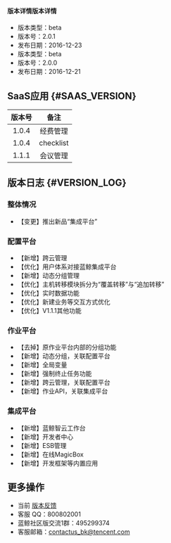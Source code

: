 #### 版本详情版本详情

- 版本类型：beta
- 版本号：2.0.1
- 发布日期：2016-12-23
- 版本类型：beta
- 版本号：2.0.0
- 发布日期：2016-12-21

## SaaS应用 {#SAAS_VERSION}

| 版本号 | 备注|
| :----: |:----: |
|1.0.4|经费管理|
|1.0.4|checklist|
|1.1.1|会议管理|

## 版本日志 {#VERSION_LOG}

### 整体情况

- 【变更】推出新品“集成平台”

### 配置平台

- 【新增】跨云管理
- 【优化】用户体系对接蓝鲸集成平台
- 【新增】动态分组管理
- 【优化】主机转移模块拆分为“覆盖转移”与“追加转移”
- 【优化】实时数据功能
- 【优化】新建业务等交互方式优化
- 【优化】V1.1.1其他功能

### 作业平台

- 【去掉】原作业平台内部的分组功能
- 【新增】动态分组，关联配置平台
- 【新增】全局变量
- 【新增】强制终止任务功能
- 【新增】跨云管理，关联配置平台
- 【新增】作业API，关联集成平台

### 集成平台

- 【新增】蓝鲸智云工作台
- 【新增】开发者中心
- 【新增】ESB管理
- 【新增】在线MagicBox
- 【新增】开发框架等内置应用


## 更多操作

- 当前 [版本反馈](http://bk.tencent.com/s-mart/community)
- 客服 QQ：800802001
- 蓝鲸社区版交流1群：495299374
- 客服邮箱：contactus_bk@tencent.com
